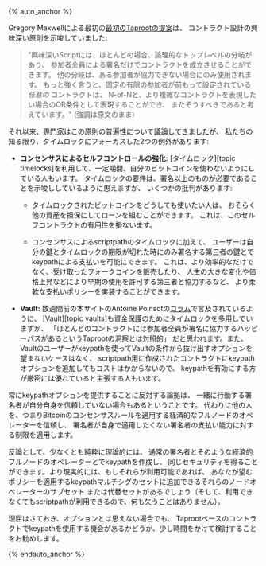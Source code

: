 {% auto_anchor %}

Gregory Maxwellによる最初の[最初のTaprootの提案][maxwell taproot]は、
コントラクト設計の興味深い原則を示唆していました:

> "興味深いScriptには、ほとんどの場合、論理的なトップレベルの分岐があり、
> 参加者全員による署名だけでコントラクトを成立させることができます。
> 他の分岐は、ある参加者が協力できない場合にのみ使用されます。
> もっと強く言うと、固定の有限の参加者が前もって設定されている _任意の_ コントラクトは、
> N-of-Nと、より複雑なコントラクトを表現したい場合のOR条件として表現することができ、
> またそうすべきであると考えています。" (強調は原文のまま)

それ以来、[専門家][irc log1]はこの原則の普遍性について[議論してきました][irc log2]が、
私たちの知る限り、タイムロックにフォーカスした2つの例外があります:

- **<!--consensus-augmented-self-control-->コンセンサスによるセルフコントロールの強化:**
  [タイムロック][topic timelocks]を利用して、一定期間、自分のビットコインを使わないようにしている人もいます。
  タイムロックの要件は、署名以上のものが必要であることを示唆ししているように思えますが、
  いくつかの批判があります:

    - タイムロックされたビットコインをどうしても使いたい人は、
      おそらく他の資産を担保にしてローンを組むことができます。
      これは、このセルフコントラクトの有用性を損ないます。

    - コンセンサスによるscriptpathのタイムロックに加えて、
      ユーザーは自分の鍵とタイムロックの期限が切れた時にのみ署名する第三者の鍵とでkeypathによる支払いを可能にできます。
      これは、より効率的なだけでなく、受け取ったフォークコインを販売したり、
      人生の大きな変化や価格上昇などにより早期の使用を許可する第三者と協力するなど、
      より柔軟な支払いポリシーを実装することができます。

- **Vault:** 数週間前の本サイトのAntoine Poinsotの[コラム][p4tr vaults]で言及されているように、
  [Vault][topic vaults]も資金保護のためにタイムロックを多用していますが、
  「ほとんどのコントラクトには参加者全員が署名に協力するハッピーパスがあるというTaprootの洞察とは対照的」
  だと思われます。また、Vaultのユーザーがkeypathを使ってVaultの条件から抜け出すオプションを望まないケースはなく、
  scriptpath用に作成されたコントラクトにkeypathオプションを追加してもコストはかからないので、
  keypathを有効にする方が厳密には優れていると主張する人もいます。

常にkeypathオプションを提供することに反対する論拠は、
一緒に行動する署名者が自分自身を信頼していない場合もあるということです。
代わりに他の人を、つまりBitcoinのコンセンサスルールを適用する経済的なフルノードのオペレーターを信頼し、
署名者が自身で適用したくない署名者の支払い能力に対する制限を適用します。

反論として、少なくとも純粋に理論的には、
通常の署名者とそのような経済的フルノードのオペレーターとでkeypathを作成し、
同じセキュリティを得ることができます。より現実的には、もしそれらが利用可能であれば、
あなたが望むポリシーを適用するkeypathマルチシグのセットに追加できるそれらのノードオペレーターのサブセット
または代替セットがあるでしょう（そして、利用できなくてもscriptpathが利用できるので、何も失うことはありません）。

理屈はさておき、オプションとは思えない場合でも、
Taprootベースのコントラクトでkeypathを使用する機会があるかどうか、少し時間をかけて検討することをお勧めします。

{% endauto_anchor %}

[p4tr vaults]: /ja/preparing-for-taproot/#vaultとtaproot
[maxwell taproot]: https://lists.linuxfoundation.org/pipermail/bitcoin-dev/2018-January/015614.html
[irc log1]: https://gnusha.org/taproot-bip-review/2020-02-09.log
[irc log2]: https://gnusha.org/taproot-bip-review/2020-02-10.log
